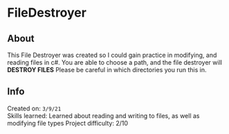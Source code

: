 # FileDestroyer

## About

This File Destroyer was created so I could gain practice in modifying, and reading files in c#. You are able to choose a path, and the file destroyer will **DESTROY FILES** Please be careful in which directories you run this in.

## Info

Created on: `3/9/21`  
Skills learned: Learned about reading and writing to files, as well as modifying file types
Project difficulty: 2/10